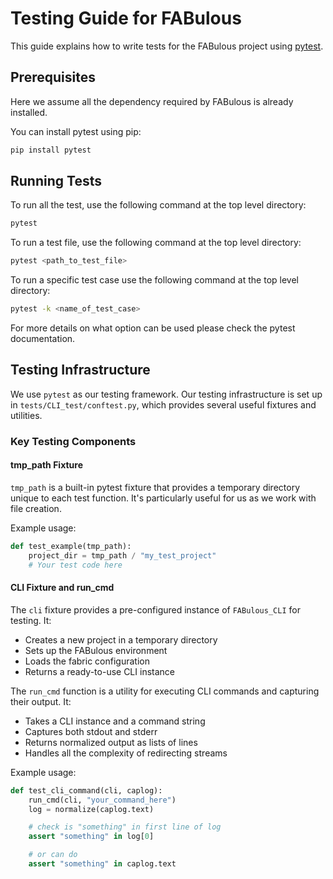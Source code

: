 # Testing Guide for FABulous

This guide explains how to write tests for the FABulous project using [pytest](https://docs.pytest.org/en/stable/).

## Prerequisites

Here we assume all the dependency required by FABulous is already installed.

You can install pytest using pip:

```sh
pip install pytest
```

## Running Tests

To run all the test, use the following command at the top level directory:

```sh
pytest
```

To run a test file, use the following command at the top level directory:

```sh
pytest <path_to_test_file>
```

To run a specific test case use the following command at the top level directory:

```sh
pytest -k <name_of_test_case>
```

For more details on what option can be used please check the pytest documentation.

## Testing Infrastructure

We use `pytest` as our testing framework. Our testing infrastructure is set up in `tests/CLI_test/conftest.py`, which provides several useful fixtures and utilities.

### Key Testing Components

#### tmp_path Fixture

`tmp_path` is a built-in pytest fixture that provides a temporary directory unique to each test function. It's particularly useful for us as we work with file creation.

Example usage:

```python
def test_example(tmp_path):
    project_dir = tmp_path / "my_test_project"
    # Your test code here
```

#### CLI Fixture and run_cmd

The `cli` fixture provides a pre-configured instance of `FABulous_CLI` for testing. It:

- Creates a new project in a temporary directory
- Sets up the FABulous environment
- Loads the fabric configuration
- Returns a ready-to-use CLI instance

The `run_cmd` function is a utility for executing CLI commands and capturing their output. It:

- Takes a CLI instance and a command string
- Captures both stdout and stderr
- Returns normalized output as lists of lines
- Handles all the complexity of redirecting streams

Example usage:

```python
def test_cli_command(cli, caplog):
    run_cmd(cli, "your_command_here")
    log = normalize(caplog.text)

    # check is "something" in first line of log
    assert "something" in log[0] 

    # or can do 
    assert "something" in caplog.text
```